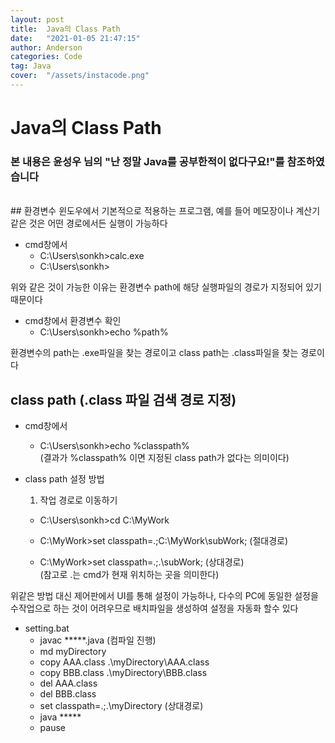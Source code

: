 ```yaml
---
layout: post
title:  Java의 Class Path
date:   "2021-01-05 21:47:15"
author: Anderson
categories: Code
tag: Java
cover:  "/assets/instacode.png"
---
```


# Java의 Class Path

### 본 내용은 윤성우 님의 "난 정말 Java를 공부한적이 없다구요!"를 참조하였습니다
<br>
## 환경변수
윈도우에서 기본적으로 적용하는 프로그램, 예를 들어 메모장이나 계산기 같은 것은 어떤 경로에서든 실행이 가능하다

* cmd창에서
    - C:\Users\sonkh>calc.exe
    - C:\Users\sonkh>

위와 같은 것이 가능한 이유는 환경변수 path에 해당 실행파일의 경로가 지정되어 있기 때문이다

* cmd창에서 환경변수 확인
    - C:\Users\sonkh>echo %path%

환경변수의 path는 .exe파일을 찾는 경로이고 class path는 .class파일을 찾는 경로이다

## class path (.class 파일 검색 경로 지정)

* cmd창에서
    - C:\Users\sonkh>echo %classpath% <br>
    (결과가 %classpath% 이면 지정된 class path가 없다는 의미이다)

* class path 설정 방법

    1) 작업 경로로 이동하기
    - C:\Users\sonkh>cd C:\MyWork

    - C:\MyWork>set classpath=.;C:\MyWork\subWork; (절대경로)
    - C:\MyWork>set classpath=.;.\subWork; (상대경로)<br>
    (참고로 .는 cmd가 현재 위치하는 곳을 의미한다)

위같은 방법 대신 제어판에서 UI를 통해 설정이 가능하나, 다수의 PC에 동일한 설정을 수작업으로 하는 것이 어려우므로 배치파일을 생성하여 설정을 자동화 할수 있다

* setting.bat
    - javac *****.java (컴파일 진행)
    - md myDirectory
    - copy AAA.class .\myDirectory\AAA.class
    - copy BBB.class .\myDirectory\BBB.class
    - del AAA.class
    - del BBB.class
    - set classpath=.;.\myDirectory (상대경로)
    - java *****
    - pause

